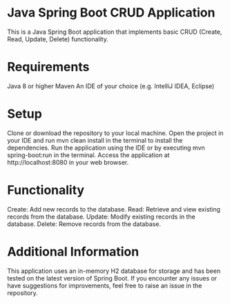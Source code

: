 # Java Spring Boot CRUD Application
This is a Java Spring Boot application that implements basic CRUD (Create, Read, Update, Delete) functionality.

# Requirements
Java 8 or higher 
Maven
An IDE of your choice (e.g. IntelliJ IDEA, Eclipse)
# Setup
Clone or download the repository to your local machine.
Open the project in your IDE and run mvn clean install in the terminal to install the dependencies.
Run the application using the IDE or by executing mvn spring-boot:run in the terminal.
Access the application at http://localhost:8080 in your web browser.
# Functionality
Create: Add new records to the database.
Read: Retrieve and view existing records from the database.
Update: Modify existing records in the database.
Delete: Remove records from the database.
# Additional Information
This application uses an in-memory H2 database for storage and has been tested on the latest version of Spring Boot. If you encounter any issues or have suggestions for improvements, feel free to raise an issue in the repository.
